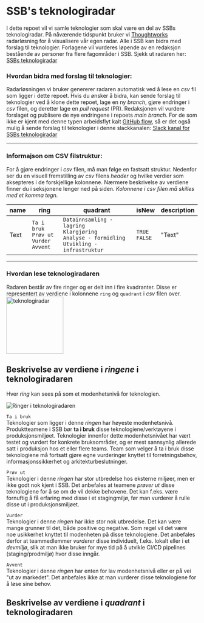 # SSB's teknologiradar

I dette repoet vil vi samle teknologier som skal være en del av SSBs teknologiradar. På nåværende tidspunkt bruker vi [Thoughtworks](https://www.thoughtworks.com/radar) radarløsning for å visualisere vår egen radar. Alle i SSB kan bidra med forslag til teknologier. Forlagene vil vurderes løpende av en redaksjon bestående av personer fra flere fagområder i SSB. Sjekk ut radaren her: [SSBs teknologiradar](https://radar.thoughtworks.com/?sheetId=https%3A%2F%2Fraw.githubusercontent.com%2Fstatisticsnorway%2Fteknologiradar%2Fmain%2FSSB%2520-%2520Teknologiradar.csv)

### Hvordan bidra med forslag til teknologier:

Radarløsningen vi bruker genererer radaren automatisk ved å lese en *csv* fil som ligger i dette repoet. Hvis du ønsker å bidra, kan sende forslag til teknologier ved å klone dette repoet, lage en ny *branch*, gjøre endringer i *csv* filen, og deretter lage en *pull request* (PR). Redaksjonen vil vurdere forslaget og publisere de nye endringene i repoets *main branch*. For de som ikke er kjent med denne typen arbeidsflyt kalt [GitHub flow](https://docs.github.com/en/get-started/quickstart/github-flow), så er det også mulig å sende forslag til teknologier i denne slackkanalen: [Slack kanal for SSBs teknologiradar](https://ssb-norge.slack.com/archives/C02NRC2V83Z)

---

### Informajson om CSV filstruktur:

For å gjøre endringer i *csv* filen, må man følge en fastsatt struktur. Nedenfor ser du en visuell fremstilling av *csv* filens *header* og hvilke verdier som aksepteres i de forskjellige kolonnene. Nærmere beskrivelse av verdiene finner du i seksjonene lenger ned på siden.
*Kolonnene i csv filen må skilles med et komma tegn.*

| name 	| ring 	| quadrant 	| isNew 	| description 	|
|-------|-------|-----------|---------|---------------|
|Text |`Ta i bruk`<br />`Prøv ut`<br />`Vurder`<br />`Avvent`|`Datainnsamling - lagring`<br />`Klargjøring`<br />`Analyse - formidling`<br />`Utvikling - infrastruktur`|`TRUE`<br />`FALSE`|"Text"|

---

### Hvordan lese teknologiradaren

Radaren består av fire ringer og er delt inn i fire kvadranter. Disse er representert av verdiene i kolonnene `ring` og `quadrant` i *csv* filen over.
<img src="https://github.com/statisticsnorway/teknologiradar/blob/mehran/radar.png" alt="teknologiradar" width="150"/>

## Beskrivelse av verdiene i *ringene* i teknologiradaren

Hver *ring* kan sees på som et modenhetsnivå for teknologien.

![Ringer i teknologiradaren](https://github.com/statisticsnorway/teknologiradar/blob/mehran/rings.png)

`Ta i bruk` \
Teknologier som ligger i denne *ringen* har høyeste modenhetsnivå. Produktteamene i SSB bør **ta i bruk** disse teknologiene/verktøyene i produksjonsmiljøet. Teknologier innenfor dette modenhetsnivået har vært testet og vurdert for konkrete bruksområder, og er mest sannsynlig allerede satt i produksjon hos et eller flere teams. Team som velger å ta i bruk disse teknologiene må fortsatt gjøre egne vurderinger knyttet til forretningsbehov, informasjonssikkerhet og arkitekturbeslutninger.

`Prøv ut` \
Teknologier i denne *ringen* har stor utbredelse hos eksterne miljøer, men er ikke godt nok kjent i SSB. Det anbefales at teamene *prøver ut* disse teknologiene for å se om de vil dekke behovene. Det kan f.eks. være fornuftig å få erfaring med disse i et stagingmiljø, før man vurderer å rulle disse ut i produksjonsmiljøet.

`Vurder` \
Teknologier i denne *ringen* har ikke stor nok utbredelse. Det kan være mange grunner til det, både positive og negative. Som regel vil det være noe usikkerhet knyttet til modenheten på disse teknologiene. Det anbefales derfor at teammedlemmer *vurderer* disse individuelt, f.eks. lokalt eller i et *devmiljø*, slik at man ikke bruker for mye tid på å utvikle CI/CD pipelines (staging/prodmiljø) hvor disse inngår.

`Avvent` \
Teknologier i denne *ringen* har enten for lav modenhetsnivå eller er på vei "ut av markedet". Det anbefales ikke at man vurderer disse teknologiene for å løse sine behov.

## Beskrivelse av verdiene i *quadrant* i teknologiradaren
